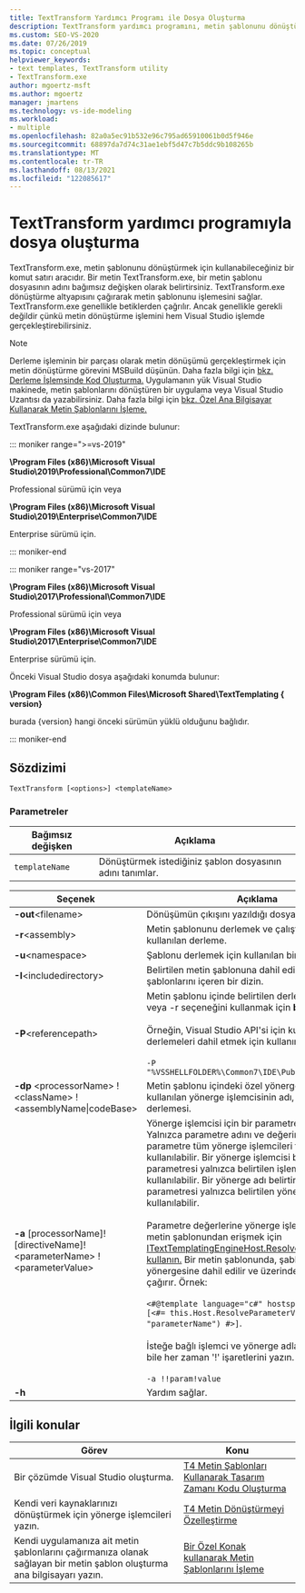 ```yaml
---
title: TextTransform Yardımcı Programı ile Dosya Oluşturma
description: TextTransform yardımcı programını, metin şablonunu dönüştürmek için kullanabileceğiniz bir komut satırı aracı olduğunu öğrenin.
ms.custom: SEO-VS-2020
ms.date: 07/26/2019
ms.topic: conceptual
helpviewer_keywords:
- text templates, TextTransform utility
- TextTransform.exe
author: mgoertz-msft
ms.author: mgoertz
manager: jmartens
ms.technology: vs-ide-modeling
ms.workload:
- multiple
ms.openlocfilehash: 82a0a5ec91b532e96c795ad65910061b0d5f946e
ms.sourcegitcommit: 68897da7d74c31ae1ebf5d47c7b5ddc9b108265b
ms.translationtype: MT
ms.contentlocale: tr-TR
ms.lasthandoff: 08/13/2021
ms.locfileid: "122085617"
---
```

# <a name="generate-files-with-the-texttransform-utility"></a>TextTransform yardımcı programıyla dosya oluşturma

TextTransform.exe, metin şablonunu dönüştürmek için kullanabileceğiniz bir komut satırı aracıdır. Bir metin TextTransform.exe, bir metin şablonu dosyasının adını bağımsız değişken olarak belirtirsiniz. TextTransform.exe dönüştürme altyapısını çağırarak metin şablonunu işlemesini sağlar. TextTransform.exe genellikle betiklerden çağrılır. Ancak genellikle gerekli değildir çünkü metin dönüştürme işlemini hem Visual Studio işlemde gerçekleştirebilirsiniz.

> [!NOTE]
> Derleme işleminin bir parçası olarak metin dönüşümü gerçekleştirmek için metin dönüştürme görevini MSBuild düşünün. Daha fazla bilgi için [bkz. Derleme İşlemsinde Kod Oluşturma.](../modeling/code-generation-in-a-build-process.md) Uygulamanın yük Visual Studio makinede, metin şablonlarını dönüştüren bir uygulama veya Visual Studio Uzantısı da yazabilirsiniz. Daha fazla bilgi için [bkz. Özel Ana Bilgisayar Kullanarak Metin Şablonlarını İşleme.](../modeling/processing-text-templates-by-using-a-custom-host.md)

TextTransform.exe aşağıdaki dizinde bulunur:

::: moniker range=">=vs-2019"

**\Program Files (x86)\Microsoft Visual Studio\2019\Professional\Common7\IDE**

Professional sürümü için veya

**\Program Files (x86)\Microsoft Visual Studio\2019\Enterprise\Common7\IDE**

Enterprise sürümü için.

::: moniker-end

::: moniker range="vs-2017"

**\Program Files (x86)\Microsoft Visual Studio\2017\Professional\Common7\IDE**

Professional sürümü için veya

**\Program Files (x86)\Microsoft Visual Studio\2017\Enterprise\Common7\IDE**

Enterprise sürümü için.

Önceki Visual Studio dosya aşağıdaki konumda bulunur:

**\Program Files (x86)\Common Files\Microsoft Shared\TextTemplating \{ version}**

burada {version} hangi önceki sürümün yüklü olduğunu bağlıdır.

::: moniker-end

## <a name="syntax"></a>Sözdizimi

```
TextTransform [<options>] <templateName>
```

### <a name="parameters"></a>Parametreler

|**Bağımsız değişken**|**Açıklama**|
|-|-|
|`templateName`|Dönüştürmek istediğiniz şablon dosyasının adını tanımlar.|

|**Seçenek**|**Açıklama**|
|-|-|
|**-out**\<filename>|Dönüşümün çıkışını yazıldığı dosya.|
|**-r**\<assembly>|Metin şablonunu derlemek ve çalıştırmak için kullanılan derleme.|
|**-u**\<namespace>|Şablonu derlemek için kullanılan bir ad alanı.|
|**-I**\<includedirectory>|Belirtilen metin şablonuna dahil edilen metin şablonlarını içeren bir dizin.|
|**-P**\<referencepath>|Metin şablonu içinde belirtilen derlemeleri aramak veya -r seçeneğini kullanmak için **bir dizin.**<br /><br /> Örneğin, Visual Studio API'si için kullanılan derlemeleri dahil etmek için kullanın<br /><br /> `-P "%VSSHELLFOLDER%\Common7\IDE\PublicAssemblies"`|
|**-dp** \<processorName> ! \<className> !\<assemblyName&#124;codeBase>|Metin şablonu içindeki özel yönergeleri işlemede kullanılan yönerge işlemcisinin adı, tam tür adı ve derlemesi.|
|**-a** [processorName]! [directiveName]! \<parameterName> !\<parameterValue>|Yönerge işlemcisi için bir parametre değeri belirtin. Yalnızca parametre adını ve değerini belirtirsiniz, parametre tüm yönerge işlemcileri tarafından kullanılabilir. Bir yönerge işlemcisi belirtirsiniz, parametresi yalnızca belirtilen işlemci tarafından kullanılabilir. Bir yönerge adı belirtirsiniz, parametresi yalnızca belirtilen yönerge işlenirken kullanılabilir.<br /><br /> Parametre değerlerine yönerge işlemcisi veya metin şablonundan erişmek için [ITextTemplatingEngineHost.ResolveParameterValue kullanın.](/previous-versions/visualstudio/visual-studio-2012/bb126369\(v\=vs.110\)) Bir metin şablonunda, şablon `hostspecific` yönergesine dahil edilir ve üzerinde iletiyi `this.Host` çağırır. Örnek:<br /><br /> `<#@template language="c#" hostspecific="true"#> [<#= this.Host.ResolveParameterValue("", "", "parameterName") #>]`.<br /><br /> İsteğe bağlı işlemci ve yönerge adlarını atlasanız bile her zaman '!' işaretlerini yazın. Örnek:<br /><br /> `-a !!param!value`|
|**-h**|Yardım sağlar.|

## <a name="related-topics"></a>İlgili konular

|Görev|Konu|
|-|-|
|Bir çözümde Visual Studio oluşturma.|[T4 Metin Şablonları Kullanarak Tasarım Zamanı Kodu Oluşturma](../modeling/design-time-code-generation-by-using-t4-text-templates.md)|
|Kendi veri kaynaklarınızı dönüştürmek için yönerge işlemcileri yazın.|[T4 Metin Dönüştürmeyi Özelleştirme](../modeling/customizing-t4-text-transformation.md)|
|Kendi uygulamanıza ait metin şablonlarını çağırmanıza olanak sağlayan bir metin şablon oluşturma ana bilgisayarı yazın.|[Bir Özel Konak kullanarak Metin Şablonlarını İşleme](../modeling/processing-text-templates-by-using-a-custom-host.md)|
